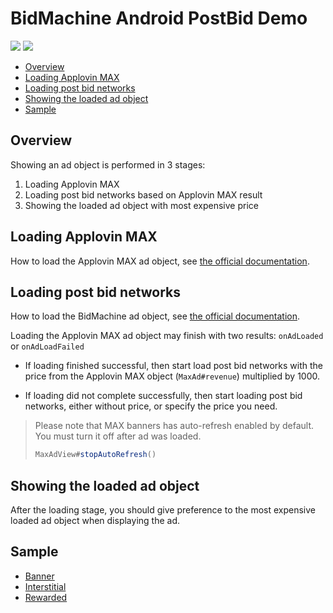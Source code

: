 # BidMachine Android PostBid Demo

[<img src="https://img.shields.io/badge/SDK%20Version-1.9.2-brightgreen">](https://github.com/bidmachine/BidMachine-Android-SDK)
[<img src="https://img.shields.io/badge/Applovin%20MAX%20Version-11.3.1-blue">](https://dash.applovin.com/documentation/mediation/android/getting-started/integration)

* [Overview](#overview)
* [Loading Applovin MAX](#loading-applovin-max)
* [Loading post bid networks](#loading-post-bid-networks)
* [Showing the loaded ad object](#showing-the-loaded-ad-object)
* [Sample](#sample)

## Overview

Showing an ad object is performed in 3 stages:

1) Loading Applovin MAX
2) Loading post bid networks based on Applovin MAX result
3) Showing the loaded ad object with most expensive price

## Loading Applovin MAX

How to load the Applovin MAX ad object,
see [the official documentation](https://dash.applovin.com/documentation/mediation/android/getting-started/integration).

## Loading post bid networks

How to load the BidMachine ad object,
see [the official documentation](https://docs.bidmachine.io/docs/in-house-mediation).

Loading the Applovin MAX ad object may finish with two results: ```onAdLoaded``` or ```onAdLoadFailed```

* If loading finished successful, then start load post bid networks with the price from the Applovin MAX
  object (```MaxAd#revenue```) multiplied by 1000.

* If loading did not complete successfully, then start loading post bid networks, either without price, or specify the
  price you need.
  
> Please note that MAX banners has auto-refresh enabled by default. 
> You must turn it off after ad was loaded.
> ```java
> MaxAdView#stopAutoRefresh()
> ```

## Showing the loaded ad object

After the loading stage, you should give preference to the most expensive loaded ad object when displaying the ad.

## Sample

* [Banner](example/src/main/java/io/bidmachine/applovinmaxdemo/adwrapper/BannerAdWrapper.kt)
* [Interstitial](example/src/main/java/io/bidmachine/applovinmaxdemo/adwrapper/InterstitialAdWrapper.kt)
* [Rewarded](example/src/main/java/io/bidmachine/applovinmaxdemo/adwrapper/RewardedAdWrapper.kt)
